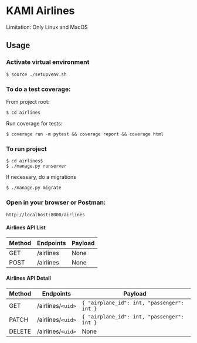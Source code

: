 # KAMI Airlines

Limitation: Only Linux and MacOS

## Usage

### Activate virtual environment

`$ source ./setupvenv.sh`


### To do a test coverage:

From project root:

```
$ cd airlines
```

Run coverage for tests:

```
$ coverage run -m pytest && coverage report && coverage html
```


### To run project

```
$ cd airlines$
$ ./manage.py runserver
```

If necessary, do a migrations

```
$ ./manage.py migrate
```


### Open in your browser or Postman:

```
http://localhost:8000/airlines
```

#### Airlines API List

| Method | Endpoints | Payload |
| ------ | --------- | ------- |
| GET    | /airlines | None    |
| POST   | /airlines | None    |

#### Airlines API Detail

| Method | Endpoints           | Payload                                      |
| ------ | ------------------- | -------------------------------------------- |
| GET    | /airlines/`<uid>` | `{ "airplane_id": int, "passenger": int }` |
| PATCH  | /airlines/`<uid>` | `{ "airplane_id": int, "passenger": int }` |
| DELETE | /airlines/`<uid>` | None                                         |
